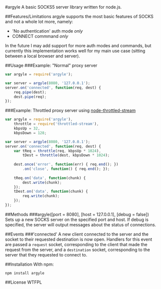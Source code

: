 #argyle
A basic SOCKS5 server library written for node.js.

##Features/Limitations
argyle supports the most basic features of SOCKS and not a whole lot more, namely:

- 'No authentication' auth mode *only*
- CONNECT commmand *only*

In the future I may add support for more auth modes and commands, but currently this implementation works well for my main use case (sitting between a local browser and server).

##Usage
###Example: "Normal" proxy server
```javascript
var argyle = require('argyle');

var server = argyle(8080, '127.0.0.1');
server.on('connected', function(req, dest) {
	req.pipe(dest);
	dest.pipe(req);
});
```

###Example: Throttled proxy server using [node-throttled-stream](https://github.com/tec27/node-throttled-stream)
```javascript
var argyle = require('argyle'),
	throttle = require('throttled-stream'),
	kbpsUp = 32,
	kbpsDown = 128;

var server = argyle(8080, '127.0.0.1');
server.on('connected', function(req, dest) {
	var tReq = throttle(req, kbpsUp * 1024),
		tDest = throttle(dest, kbpsDown * 1024);
	
	dest.once('error', function(err) { req.end(); })
		.on('close', function() { req.end(); });
	
	tReq.on('data', function(chunk) {
		dest.write(chunk);
	});
	tDest.on('data', function(chunk) {
		req.write(chunk);
	});
});
```

##Methods
###argyle([port = 8080], [host = 127.0.0.1], [debug = false])
Sets up a new SOCKS server on the specified port and host. If debug is specified, the server will output messages about the status of connections.

##Events
###'connected'
A new client connected to the server and the socket to their requested destination is now open. Handlers for this event are passed a `request` socket, corresponding to the client that made the request from the server, and a `destination` socket, corresponding to the server that they requested to connect to.

##Installation
With npm:

```
npm install argyle
```

##License
WTFPL
